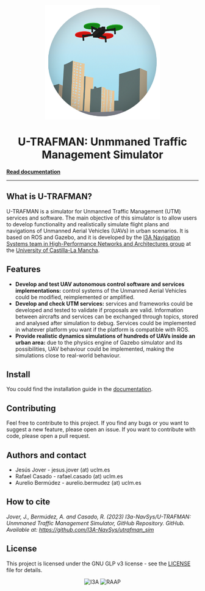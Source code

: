 <!-- # U-TRAFMAN: Unmmaned Traffic Management Simulator -->

<p align="center">
    <img src="./docs/img/logo-circle.png" width="300" height="300" alt="U-TRAFMAN logo" />
    <h1 align="center" style="text-align: center;">U-TRAFMAN: Unmmaned Traffic Management Simulator</h1>
</p>

**[Read documentation](https://i3a-navsys.github.io/utrafman_sim/)**
 
---

## What is U-TRAFMAN?
U-TRAFMAN is a simulator for Unmanned Traffic Management (UTM) services and software. The main objective of this simulator is to allow users to develop functionality and realistically simulate flight plans and navigations of Unmanned Aerial Vehicles (UAVs) in urban scenarios. It is based on ROS and Gazebo, and it is developed by the [I3A Navigation Systems team in High-Performance Networks and Architectures group](https://www.i3a.uclm.es/raap/) at the [University of Castilla-La Mancha](https://www.uclm.es/).

## Features
- **Develop and test UAV autonomous control software and services implementations:** control systems of the Unmanned Aerial Vehicles could be modified, reimplemented or amplified.
- **Develop and check UTM services:** services and frameworks could be developed and tested to validate if proposals are valid. Information between aircrafts and services can be exchanged through topics, stored and analysed after simulation to debug. Services could be implemented in whatever platform you want if the platform is compatible with ROS.
- **Provide realistic dynamics simulations of hundreds of UAVs inside an urban area:** due to the physics engine of Gazebo simulator and its possibilities, UAV behaviour could be implemented, making the simulations close to real-world behaviour.

## Install
You could find the installation guide in the [documentation](https://i3a-navsys.github.io/utrafman_sim/#/tutorials?id=_51-setup).

## Contributing
Feel free to contribute to this project. If you find any bugs or you want to suggest a new feature, please open an issue. If you want to contribute with code, please open a pull request.

## Authors and contact
- Jesús Jover - jesus.jover (at) uclm.es
- Rafael Casado - rafael.casado (at) uclm.es
- Aurelio Bermúdez - aurelio.bermudez (at) uclm.es

## How to cite
_Jover, J., Bermúdez, A. and Casado, R. (2023) I3a-NavSys/U-TRAFMAN: Unmmaned Traffic Management Simulator, GitHub Repository. GitHub. Available at: https://github.com/I3A-NavSys/utrafman_sim_

## License
This project is licensed under the GNU GLP v3 license - see the [LICENSE](LICENSE) file for details.

<p align="center">
    <img src="https://www.uclm.es/-/media/Files/C01-Centros/I3A/Imagenes/logowebi3a-uclm.ashx" alt="I3A" />
    <img src="https://www.i3a.uclm.es/raap/wp-content/uploads/2016/04/LOGO-RAAP-Ingl%C3%A9s-e1461149901803.png" width="350" alt="RAAP" />
</p>
